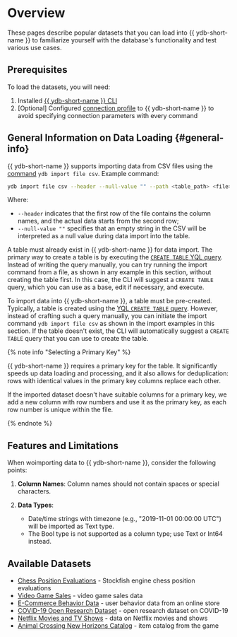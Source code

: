 # Overview

These pages describe popular datasets that you can load into {{ ydb-short-name }} to familiarize yourself with the database's functionality and test various use cases.

## Prerequisites

To load the datasets, you will need:

1. Installed [{{ ydb-short-name }} CLI](../../reference/ydb-cli/)
2. [Optional] Configured [connection profile](../../reference/ydb-cli/profile/create.md) to {{ ydb-short-name }} to avoid specifying connection parameters with every command

## General Information on Data Loading {#general-info}

{{ ydb-short-name }} supports importing data from CSV files using the [command](../../reference/ydb-cli/export-import/import-file.md) `ydb import file csv`. Example command:

```bash
ydb import file csv --header --null-value "" --path <table_path> <file>.csv
```

Where:
* `--header` indicates that the first row of the file contains the column names, and the actual data starts from the second row;
* `--null-value ""` specifies that an empty string in the CSV will be interpreted as a null value during data import into the table.

A table must already exist in {{ ydb-short-name }} for data import. The primary way to create a table is by executing the [`CREATE TABLE` YQL query](../../yql/reference/syntax/create_table/index.md). Instead of writing the query manually, you can try running the import command from a file, as shown in any example in this section, without creating the table first. In this case, the CLI will suggest a `CREATE TABLE` query, which you can use as a base, edit if necessary, and execute.

To import data into {{ ydb-short-name }}, a table must be pre-created. Typically, a table is created using the [YQL `CREATE TABLE` query](../../yql/reference/syntax/create_table/index.md). However, instead of crafting such a query manually, you can initiate the import command `ydb import file csv` as shown in the import examples in this section. If the table doesn't exist, the CLI will automatically suggest a `CREATE TABLE` query that you can use to create the table.

{% note info "Selecting a Primary Key" %}

{{ ydb-short-name }} requires a primary key for the table. It significantly speeds up data loading and processing, and it also allows for deduplication: rows with identical values in the primary key columns replace each other.

If the imported dataset doesn't have suitable columns for a primary key, we add a new column with row numbers and use it as the primary key, as each row number is unique within the file.

{% endnote %}

## Features and Limitations

When woimporting data to {{ ydb-short-name }}, consider the following points:

1. **Column Names**: Column names should not contain spaces or special characters.

2. **Data Types**:
   - Date/time strings with timezone (e.g., "2019-11-01 00:00:00 UTC") will be imported as Text type.
   - The Bool type is not supported as a column type; use Text or Int64 instead.

## Available Datasets

* [Chess Position Evaluations](chess.md) - Stockfish engine chess position evaluations
* [Video Game Sales](video-games.md) - video game sales data
* [E-Commerce Behavior Data](ecommerce.md) - user behavior data from an online store
* [COVID-19 Open Research Dataset](covid.md) - open research dataset on COVID-19
* [Netflix Movies and TV Shows](netflix.md) - data on Netflix movies and shows
* [Animal Crossing New Horizons Catalog](animal-crossing.md) - item catalog from the game
